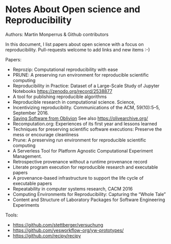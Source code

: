 Notes About Open science and Reproducibility
======================================================

Authors: Martin Monperrus & Github contributors

In this document, I list papers about open science with a focus on reproducibility. Pull-requests welcome to add links and new items :-)

Papers:

* Reprozip: Computational reproducibility with ease
* PRUNE: A preserving run environment for reproducible scientific computing
* Reproducibility in Practice: Dataset of a Large-Scale Study of Jupyter Notebooks <https://zenodo.org/record/2538877>
* A tool for publishing reproducible algorithms 
* Reproducible research in computational science. Science,
* Incentivizing reproducibility. Communications of the ACM, 59(10):5–5, September 2016.
* [Saving Software from Oblivion](https://spectrum.ieee.org/computing/software/carnegie-mellon-is-saving-old-software-from-oblivion) See also <https://olivearchive.org/>
* Recomputation.org: Experiences of its first year and lessons learned
* Techniques for preserving scientific software executions: Preserve the mess or encourage cleanliness
* Prune: A preserving run environment for reproducible scientific computing
* A Serverless Tool for Platform Agnostic Computational Experiment Management. 
* Retrospective provenance without a runtime provenance record
* Literate program execution for reproducible research and executable papers
* A provenance-based infrastructure to support the life cycle of executable papers
* Repeatability in computer systems research, CACM 2016
* Computing Environments for Reproducibility: Capturing the “Whole Tale”
* Content and Structure of Laboratory Packages for Software Engineering Experiments

Tools:

* https://github.com/stettberger/versuchung
* https://github.com/yesworkflow-org/yw-prototypes/
* https://github.com/recipy/recipy
